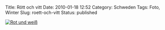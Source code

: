 Title: Rött och vitt
Date: 2010-01-18 12:52
Category: Schweden
Tags: Foto, Winter
Slug: roett-och-vitt
Status: published

[![Rot und
weiß](/pic/rodahusisno_s.jpg "Rot und weiß")](/pic/rodahusisno_l.jpg)

